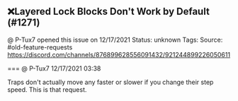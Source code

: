 ## ❌Layered Lock Blocks Don't Work by Default (#1271)
@ P-Tux7 opened this issue on 12/17/2021
Status: unknown
Tags: 
Source: #old-feature-requests https://discord.com/channels/876899628556091432/921244899226050611


=== @ P-Tux7 12/17/2021 03:38

Traps don't actually move any faster or slower if you change their step speed. This is that request.
